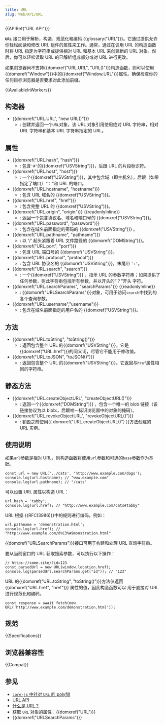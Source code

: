 ```yaml
---
title: URL
slug: Web/API/URL
---
```


{{APIRef("URL API")}}

**`URL`** 接口用于解析，构造，规范化和编码 {{glossary("URL")}}。它通过提供允许你轻松阅读和修改 URL 组件的属性来工作。通常，通过在调用 URL 的构造函数时将 URL 指定为字符串或提供相对 URL 和基本 URL 来创建新的 URL 对象。然后，你可以轻松读取 URL 的已解析组成部分或对 URL 进行更改。

如果浏览器尚不支持{{domxref("URL.URL", "URL()")}}构造函数，则可以使用{{domxref("Window")}}中的{{domxref("Window.URL")}}属性。确保检查你的任何目标浏览器是否要求对此添加前缀。

{{AvailableInWorkers}}

## 构造器

- {{domxref("URL.URL", "new URL()")}}
  - : 创建并返回一个`URL`对象，该 URL 对象引用使用绝对 URL 字符串，相对 URL 字符串和基本 URL 字符串指定的 URL。

## 属性

- {{domxref("URL.hash", "hash")}}
  - : 包含`'#'`的{{domxref("USVString")}}，后跟 URL 的片段标识符。
- {{domxref("URL.host", "host")}}
  - : 一个{{domxref("USVString")}}，其中包含域（即主机名），后跟（如果指定了端口）“：”和 URL 的端口。
- {{domxref("URL.hostname", "hostname")}}
  - : 包含 URL 域名的 {{domxref("USVString")}}。
- {{domxref("URL.href", "href")}}
  - : 包含完整 URL 的 {{domxref("USVString")}}。
- {{domxref("URL.origin", "origin")}} {{readonlyInline}}
  - : 返回一个包含协议名、域名和端口号的 {{domxref("USVString")}}。
- {{domxref("URL.password", "password")}}
  - : 包含在域名前面指定的密码的 {{domxref("USVString")}} 。
- {{domxref("URL.pathname", "pathname")}}
  - : 以 '/' 起头紧跟着 URL 文件路径的 {{domxref("DOMString")}}。
- {{domxref("URL.port", "port")}}
  - : 包含 URL 端口号的 {{domxref("USVString")}}。
- {{domxref("URL.protocol", "protocol")}}
  - : 包含 URL 协议名的 {{domxref("USVString")}}，末尾带 `':'`。
- {{domxref("URL.search", "search")}}
  - : 一个{{domxref("USVString")}} ，指示 URL 的参数字符串；如果提供了任何参数，则此字符串包括所有参数，并以开头的“？”开头 字符。
- {{domxref("URL.searchParams", "searchParams")}} {{readonlyInline}}
  - : {{domxref("URLSearchParams")}}对象，可用于访问`search`中找到的各个查询参数。
- {{domxref("URL.username","username")}}
  - : 包含在域名前面指定的用户名的 {{domxref("USVString")}}。

## 方法

- {{domxref("URL.toString", "toString()")}}
  - : 返回包含整个 URL 的{{domxref("USVString")}}。它是{{domxref("URL.href")}}的同义词，尽管它不能用于修改值。
- {{domxref("URL.toJSON", "toJSON()")}}
  - : 返回包含整个 URL 的{{domxref("USVString")}}。它返回与`href`属性相同的字符串。

## 静态方法

- {{domxref("URL.createObjectURL", "createObjectURL()")}}
  - : 返回一个{{domxref("DOMString")}} ，包含一个唯一的 blob 链接（该链接协议为以 blob:，后跟唯一标识浏览器中的对象的掩码）。
- {{domxref("URL.revokeObjectURL", "revokeObjectURL()")}}
  - : 销毁之前使用{{ domxref("URL.createObjectURL()") }}方法创建的 URL 实例。

## 使用说明

如果`url`参数是相对 URL，则构造函数将使用`url`参数和可选的`base`参数作为基础。

```plain
const url = new URL('../cats', 'http://www.example.com/dogs');
console.log(url.hostname); // "www.example.com"
console.log(url.pathname); // "/cats"
```

可以设置 URL 属性以构造 URL：

```plain
url.hash = 'tabby';
console.log(url.href); // "http://www.example.com/cats#tabby"
```

URL 根据 {{RFC(3986)}}中的规则进行编码。例如：

```plain
url.pathname = 'démonstration.html';
console.log(url.href); // "http://www.example.com/d%C3%A9monstration.html"
```

{{domxref("URLSearchParams")}}接口可用于构建和处理 URL 查询字符串。

要从当前窗口的 URL 获取搜索参数，可以执行以下操作：

```plain
// https://some.site/?id=123
const parsedUrl = new URL(window.location.href);
console.log(parsedUrl.searchParams.get("id")); // "123"
```

URL 的{{domxref("URL.toString", "toString()")}}方法仅返回{{domxref("URL.href", "href")}} 属性的值，因此构造函数可以 用于直接对 URL 进行规范化和编码。

```plain
const response = await fetch(new URL('http://www.example.com/démonstration.html'));
```

## 规范

{{Specifications}}

## 浏览器兼容性

{{Compat}}

## 参见

- [`core-js` 中针对 `URL` 的 polyfill](https://github.com/zloirock/core-js#url-and-urlsearchparams)
- [URL API](/zh-CN/docs/Web/API/URL_API)
- [什么是 URL？](/zh-CN/docs/Learn/Common_questions/Web_mechanics/What_is_a_URL)
- 获取 `URL` 对象的属性：{{domxref("URL")}}
- {{domxref("URLSearchParams")}}
